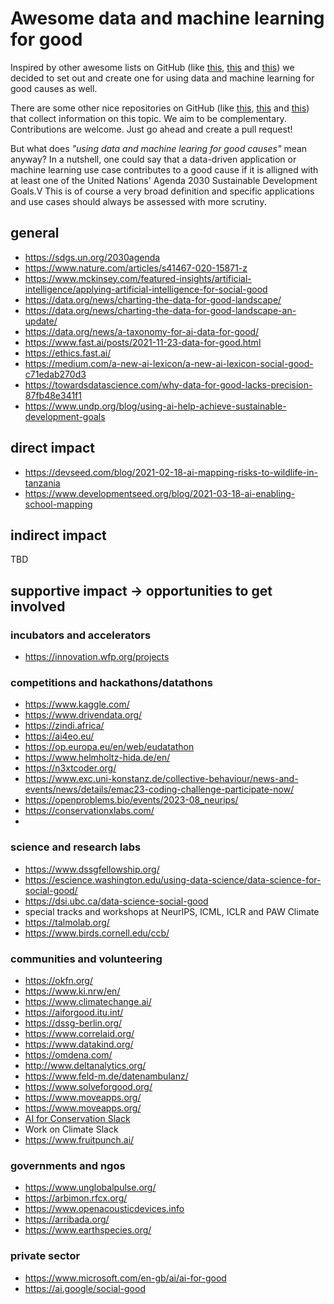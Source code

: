 # Awesome data and machine learning for good

Inspired by other awesome lists on GitHub
(like [this](https://github.com/metakermit/awesome-python-for-social-good),
[this](https://github.com/awesomedata/awesome-public-datasets)
and [this](https://github.com/josephmisiti/awesome-machine-learning))
we decided to set out and create one for using data and machine learning for good causes as well.

There are some other nice repositories on GitHub
(like [this](https://github.com/darenasc/data-science-for-good),
[this](https://github.com/shreyashankar/datasets-for-good)
and [this](https://github.com/dssg/hitchhikers-guide))
that collect information on this topic. We aim to be complementary. Contributions are welcome. Just go ahead and create a pull request!

But what does *"using data and machine learing for good causes"* mean anyway?
In a nutshell, one could say that a data-driven application or machine learning use case contributes to a good cause if it is alligned with at least one of the United Nations' Agenda 2030 Sustainable Development Goals.V
This is of course a very broad definition and specific applications and use cases should always be assessed with more scrutiny.



## general

- https://sdgs.un.org/2030agenda
- https://www.nature.com/articles/s41467-020-15871-z
- https://www.mckinsey.com/featured-insights/artificial-intelligence/applying-artificial-intelligence-for-social-good
- https://data.org/news/charting-the-data-for-good-landscape/
- https://data.org/news/charting-the-data-for-good-landscape-an-update/
- https://data.org/news/a-taxonomy-for-ai-data-for-good/
- https://www.fast.ai/posts/2021-11-23-data-for-good.html
- https://ethics.fast.ai/
- https://medium.com/a-new-ai-lexicon/a-new-ai-lexicon-social-good-c71edab270d3
- https://towardsdatascience.com/why-data-for-good-lacks-precision-87fb48e341f1
- https://www.undp.org/blog/using-ai-help-achieve-sustainable-development-goals



## direct impact

- https://devseed.com/blog/2021-02-18-ai-mapping-risks-to-wildlife-in-tanzania
- https://www.developmentseed.org/blog/2021-03-18-ai-enabling-school-mapping



## indirect impact

TBD



## supportive impact -> opportunities to get involved

### incubators and accelerators

- https://innovation.wfp.org/projects



### competitions and hackathons/datathons

- https://www.kaggle.com/
- https://www.drivendata.org/
- https://zindi.africa/
- https://ai4eo.eu/
- https://op.europa.eu/en/web/eudatathon
- https://www.helmholtz-hida.de/en/
- https://n3xtcoder.org/
- https://www.exc.uni-konstanz.de/collective-behaviour/news-and-events/news/details/emac23-coding-challenge-participate-now/
- https://openproblems.bio/events/2023-08_neurips/
- https://conservationxlabs.com/
- 



### science and research labs

- https://www.dssgfellowship.org/
- https://escience.washington.edu/using-data-science/data-science-for-social-good/
- https://dsi.ubc.ca/data-science-social-good
- special tracks and workshops at NeurIPS, ICML, ICLR and PAW Climate
- https://talmolab.org/
- https://www.birds.cornell.edu/ccb/




### communities and volunteering

- https://okfn.org/
- https://www.ki.nrw/en/
- https://www.climatechange.ai/
- https://aiforgood.itu.int/
- https://dssg-berlin.org/
- https://www.correlaid.org/
- https://www.datakind.org/
- https://omdena.com/
- http://www.deltanalytics.org/
- https://www.feld-m.de/datenambulanz/
- https://www.solveforgood.org/
- https://www.moveapps.org/
- https://www.moveapps.org/
- [AI for Conservation Slack](https://beerys.github.io/#slack)
- Work on Climate Slack
- https://www.fruitpunch.ai/



### governments and ngos

- https://www.unglobalpulse.org/
- https://arbimon.rfcx.org/
- https://www.openacousticdevices.info
- https://arribada.org/
- https://www.earthspecies.org/



### private sector

- https://www.microsoft.com/en-gb/ai/ai-for-good
- https://ai.google/social-good
